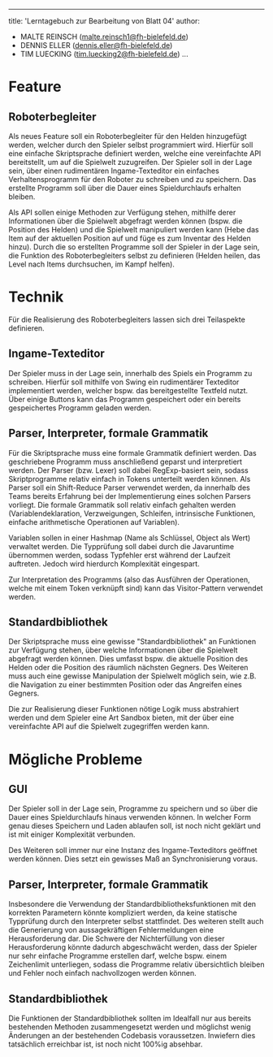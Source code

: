 ---
title:  'Lerntagebuch zur Bearbeitung von Blatt 04' author:

- MALTE REINSCH (malte.reinsch1@fh-bielefeld.de)
- DENNIS ELLER (dennis.eller@fh-bielefeld.de)
- TIM LUECKING (tim.luecking2@fh-bielefeld.de)
  ...

<!--
Führen Sie zu jedem Aufgabenblatt und zum Projekt (Stationen 3-9) ein
Lerntagebuch in Ihrem Team. Kopieren Sie dazu diese Vorlage und füllen
Sie den Kopf entsprechend aus.

Im Lerntagebuch sollen Sie Ihr Vorgehen bei der Bearbeitung des jeweiligen
Aufgabenblattes vom ersten Schritt bis zur Abgabe der Lösung dokumentieren,
d.h. wie sind Sie die gestellte Aufgabe angegangen (und warum), was war
Ihr Plan und auf welche Probleme sind Sie bei der Umsetzung gestoßen und
wie haben Sie diese Probleme gelöst. Beachten Sie die vorgegebene Struktur.
Für jede Abgabe sollte ungefähr eine DIN-A4-Seite Text erstellt werden,
d.h. ca. 400 Wörter umfassen. Wer das Lerntagebuch nur ungenügend führt
oder es gar nicht mit abgibt, bekommt für die betreffende Abgabe 0 Punkte.

Checken Sie das Lerntagebuch mit in Ihr Projekt/Git-Repo ein.

Schreiben Sie den Text mit [Markdown](https://pandoc.org/MANUAL.html#pandocs-markdown).

Geben Sie das Lerntagebuch stets mit ab. Achtung: Wenn Sie Abbildungen
einbetten (etwa UML-Diagramme), denken Sie daran, diese auch abzugeben!

Beachten Sie auch die Hinweise im [Orga "Bewertung der Aufgaben"](pm_orga.html#punkte)
sowie [Praktikumsblatt "Lerntagebuch"](pm_praktikum.html#lerntagebuch).
-->

# Feature #

## Roboterbegleiter ##

Als neues Feature soll ein Roboterbegleiter für den Helden hinzugefügt werden,
welcher durch den Spieler selbst programmiert wird. Hierfür soll eine einfache
Skriptsprache definiert werden, welche eine vereinfachte API bereitstellt, um
auf die Spielwelt zuzugreifen. Der Spieler soll in der Lage sein, über einen
rudimentären Ingame-Texteditor ein einfaches Verhaltensprogramm für den Roboter
zu schreiben und zu speichern. Das erstellte Programm soll über die Dauer eines
Spieldurchlaufs erhalten bleiben.

Als API sollen einige Methoden zur Verfügung stehen, mithilfe derer Informationen über
die Spielwelt abgefragt werden können (bspw. die Position des Helden) und die
Spielwelt manipuliert werden kann (Hebe das Item auf der aktuellen Position auf
und füge es zum Inventar des Helden hinzu). Durch die so erstellten Programme
soll der Spieler in der Lage sein, die Funktion des Roboterbegleiters selbst zu
definieren (Helden heilen, das Level nach Items durchsuchen, im Kampf helfen).

# Technik #

Für die Realisierung des Roboterbegleiters lassen sich drei Teilaspekte
definieren.

## Ingame-Texteditor ##

Der Spieler muss in der Lage sein, innerhalb des Spiels ein Programm zu
schreiben. Hierfür soll mithilfe von Swing ein rudimentärer Texteditor
implementiert werden, welcher bspw. das bereitgestellte Textfeld nutzt. Über
einige Buttons kann das Programm gespeichert oder ein bereits gespeichertes
Programm geladen werden.

## Parser, Interpreter, formale Grammatik ##

Für die Skriptsprache muss eine formale Grammatik definiert werden. Das
geschriebene Programm muss anschließend geparst und interpretiert werden. Der
Parser (bzw. Lexer) soll dabei RegExp-basiert sein, sodass Skriptprogramme
relativ einfach in Tokens unterteilt werden können. Als Parser soll ein
Shift-Reduce Parser verwendet werden, da innerhalb des Teams bereits Erfahrung
bei der Implementierung eines solchen Parsers vorliegt. Die formale Grammatik
soll relativ einfach gehalten werden (Variablendeklaration, Verzweigungen,
Schleifen, intrinsische Funktionen, einfache arithmetische Operationen auf
Variablen).

Variablen sollen in einer Hashmap (Name als Schlüssel, Object als Wert)
verwaltet werden. Die Typprüfung soll dabei durch die Javaruntime übernommen
werden, sodass Typfehler erst während der Laufzeit auftreten. Jedoch wird
hierdurch Komplexität eingespart.

Zur Interpretation des Programms (also das Ausführen der Operationen, welche mit einem Token
verknüpft sind) kann das Visitor-Pattern verwendet werden.

## Standardbibliothek ##

Der Skriptsprache muss eine gewisse "Standardbibliothek" an Funktionen zur
Verfügung stehen, über welche Informationen über die Spielwelt abgefragt werden
können. Dies umfasst bspw. die aktuelle Position des Helden oder die Position des
räumlich nächsten Gegners. Des Weiteren muss auch eine gewisse Manipulation der
Spielwelt möglich sein, wie z.B. die Navigation zu einer bestimmten Position
oder das Angreifen eines Gegners.

Die zur Realisierung dieser Funktionen nötige Logik muss abstrahiert werden und
dem Spieler eine Art Sandbox bieten, mit der über eine vereinfachte API auf die
Spielwelt zugegriffen werden kann.


# Mögliche Probleme #

## GUI ##

Der Spieler soll in der Lage sein, Programme zu speichern und so über die Dauer
eines Spieldurchlaufs hinaus verwenden können. In welcher Form genau dieses
Speichern und Laden ablaufen soll, ist noch nicht geklärt und ist mit einiger
Komplexität verbunden.

Des Weiteren soll immer nur eine Instanz des Ingame-Texteditors geöffnet werden
können. Dies setzt ein gewisses Maß an Synchronisierung voraus.

## Parser, Interpreter, formale Grammatik ##

Insbesondere die Verwendung der Standardbibliotheksfunktionen mit den korrekten Parametern
könnte kompliziert werden, da keine statische Typprüfung durch den Interpreter
selbst stattfindet. Des weiteren stellt auch die Generierung von
aussagekräftigen Fehlermeldungen eine Herausforderung dar. Die Schwere der Nichterfüllung
von dieser Herausforderung könnte dadurch abgeschwächt werden, dass der Spieler
nur sehr einfache Programme erstellen darf, welche bspw. einem Zeichenlimit
unterliegen, sodass die Programme relativ übersichtlich bleiben und Fehler noch
einfach nachvollzogen werden können.

## Standardbibliothek ##

Die Funktionen der Standardbibliothek sollten im Idealfall nur aus bereits
bestehenden Methoden zusammengesetzt werden und möglichst wenig Änderungen an
der bestehenden Codebasis voraussetzen. Inwiefern dies tatsächlich erreichbar ist, ist noch
nicht 100%ig absehbar.

